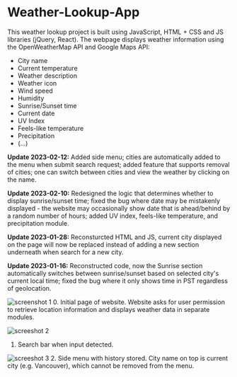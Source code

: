 # Weather-Lookup-App

This weather lookup project is built using JavaScript, HTML + CSS and JS libraries (jQuery, React). The webpage displays weather information using the OpenWeatherMap API and Google Maps API: 

- City name
- Current temperature
- Weather description
- Weather icon
- Wind speed
- Humidity
- Sunrise/Sunset time 
- Current date
- UV Index
- Feels-like temperature
- Precipitation
- (...)

****Update 2023-02-12:**** Added side menu; cities are automatically added to the menu when submit search request; added feature that supports removal of cities; one can switch between cities and view the weather by clicking on the name.

****Update 2023-02-10:**** Redesigned the logic that determines whether to display sunrise/sunset time; fixed the bug where date may be mistakenly displayed - the website may occasionally show date that is ahead/behind by a random number of hours; added UV index, feels-like temperature, and precipitation module.

****Update 2023-01-28:**** Reconsturcted HTML and JS, current city displayed on the page will now be replaced instead of adding a new section underneath when search for a new city.

****Update 2023-01-16:**** Reconstructed code, now the Sunrise section automatically switches between sunrise/sunset based on selected city's current local time; fixed the bug where it only shows time in PST regardless of geolocation.

![screenshot 1](https://user-images.githubusercontent.com/110600178/218397355-22389ddd-e10f-40a5-9b68-a2ac08b713f9.jpeg)
0. Initial page of website. Website asks for user permission to retrieve location information and displays weather data in separate modules.

![screeshot 2](https://user-images.githubusercontent.com/110600178/218397632-d37a75e2-f7d3-4cec-965f-02e4ac9eb932.jpeg)

1. Search bar when input detected.

![screeshot 3](https://user-images.githubusercontent.com/110600178/218397753-616b8753-2f80-4c5a-ae61-778c5ac45ebf.jpeg)
2. Side menu with history stored. City name on top is current city (e.g. Vancouver), which cannot be removed from the menu.
